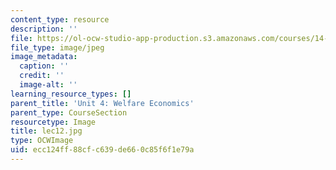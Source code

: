 ```yaml
---
content_type: resource
description: ''
file: https://ol-ocw-studio-app-production.s3.amazonaws.com/courses/14-01sc-principles-of-microeconomics-fall-2011/ecc124ff88cfc639de660c85f6f1e79a_lec12.jpg
file_type: image/jpeg
image_metadata:
  caption: ''
  credit: ''
  image-alt: ''
learning_resource_types: []
parent_title: 'Unit 4: Welfare Economics'
parent_type: CourseSection
resourcetype: Image
title: lec12.jpg
type: OCWImage
uid: ecc124ff-88cf-c639-de66-0c85f6f1e79a
---
```

